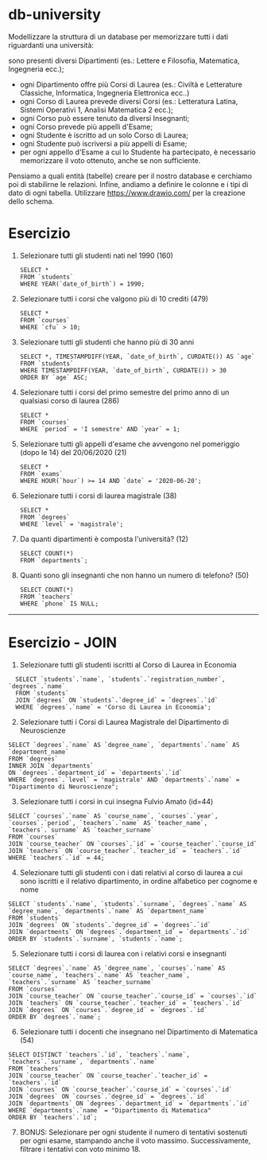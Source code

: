 # db-university

Modellizzare la struttura di un database per memorizzare tutti i dati riguardanti una università:

sono presenti diversi Dipartimenti (es.: Lettere e Filosofia, Matematica, Ingegneria ecc.);

- ogni Dipartimento offre più Corsi di Laurea (es.: Civiltà e Letterature Classiche, Informatica, Ingegneria Elettronica
  ecc..)
- ogni Corso di Laurea prevede diversi Corsi (es.: Letteratura Latina, Sistemi Operativi 1, Analisi Matematica 2 ecc.);
- ogni Corso può essere tenuto da diversi Insegnanti;
- ogni Corso prevede più appelli d'Esame;
- ogni Studente è iscritto ad un solo Corso di Laurea;
- ogni Studente può iscriversi a più appelli di Esame;
- per ogni appello d'Esame a cui lo Studente ha partecipato, è necessario memorizzare il voto ottenuto, anche se non
  sufficiente.

Pensiamo a quali entità (tabelle) creare per il nostro database e cerchiamo poi di stabilirne le relazioni. Infine,
andiamo a definire le colonne e i tipi di dato di ogni tabella.
Utilizzare https://www.drawio.com/ per la creazione dello schema.

# Esercizio

1. Selezionare tutti gli studenti nati nel 1990 (160)
   ```
   SELECT *
   FROM `students`
   WHERE YEAR(`date_of_birth`) = 1990;
   ```
2. Selezionare tutti i corsi che valgono più di 10 crediti (479)
   ```
   SELECT *
   FROM `courses`
   WHERE `cfu` > 10;
   ```
3. Selezionare tutti gli studenti che hanno più di 30 anni

    ```
    SELECT *, TIMESTAMPDIFF(YEAR, `date_of_birth`, CURDATE()) AS `age`
    FROM `students`
    WHERE TIMESTAMPDIFF(YEAR, `date_of_birth`, CURDATE()) > 30
    ORDER BY `age` ASC;
    ```
4. Selezionare tutti i corsi del primo semestre del primo anno di un qualsiasi corso di
   laurea (286)

    ```
    SELECT *
    FROM `courses`
    WHERE `period` = 'I semestre' AND `year` = 1;
    ```
5. Selezionare tutti gli appelli d'esame che avvengono nel pomeriggio (dopo le 14) del
   20/06/2020 (21)

    ```
    SELECT *
    FROM `exams`
    WHERE HOUR(`hour`) >= 14 AND `date` = '2020-06-20';
    ```
6. Selezionare tutti i corsi di laurea magistrale (38)
    ```
    SELECT *
    FROM `degrees`
    WHERE `level` = 'magistrale';
    ```
7. Da quanti dipartimenti è composta l'università? (12)

    ```
    SELECT COUNT(*)
    FROM `departments`;
    ```
8. Quanti sono gli insegnanti che non hanno un numero di telefono? (50)

   ```
   SELECT COUNT(*)
   FROM `teachers`
   WHERE `phone` IS NULL;
   ```

---

# Esercizio - JOIN

1. Selezionare tutti gli studenti iscritti al Corso di Laurea in Economia
  ```
    SELECT `students`.`name`, `students`.`registration_number`, `degrees`.`name`
    FROM `students`
    JOIN `degrees` ON `students`.`degree_id` = `degrees`.`id`
    WHERE `degrees`.`name` = 'Corso di Laurea in Economia';
  ```
2. Selezionare tutti i Corsi di Laurea Magistrale del Dipartimento di
Neuroscienze
  ```
  SELECT `degrees`.`name` AS `degree_name`, `departments`.`name` AS `department_name`
  FROM `degrees`
  INNER JOIN `departments`
  ON `degrees`.`department_id` = `departments`.`id`
  WHERE `degrees`.`level` = 'magistrale' AND `departments`.`name` = "Dipartimento di Neuroscienze";
  ```

3. Selezionare tutti i corsi in cui insegna Fulvio Amato (id=44)
  ```
  SELECT `courses`.`name` AS `course_name`, `courses`.`year`, `courses`.`period`, `teachers`.`name` AS `teacher_name`, `teachers`.`surname` AS `teacher_surname`
  FROM `courses`
  JOIN `course_teacher` ON `courses`.`id` = `course_teacher`.`course_id`
  JOIN `teachers` ON `course_teacher`.`teacher_id` = `teachers`.`id`
  WHERE `teachers`.`id` = 44;
  ```

4. Selezionare tutti gli studenti con i dati relativi al corso di laurea a cui
sono iscritti e il relativo dipartimento, in ordine alfabetico per cognome e
nome
  ```
  SELECT `students`.`name`, `students`.`surname`, `degrees`.`name` AS `degree_name`, `departments`.`name` AS `department_name`
  FROM `students`
  JOIN `degrees` ON `students`.`degree_id` = `degrees`.`id`
  JOIN `departments` ON `degrees`.`department_id` = `departments`.`id`
  ORDER BY `students`.`surname`, `students`.`name`;
  ```

5. Selezionare tutti i corsi di laurea con i relativi corsi e insegnanti
  ```
  SELECT `degrees`.`name` AS `degree_name`, `courses`.`name` AS `course_name`, `teachers`.`name` AS `teacher_name`, `teachers`.`surname` AS `teacher_surname`
  FROM `courses`
  JOIN `course_teacher` ON `course_teacher`.`course_id` = `courses`.`id`
  JOIN `teachers` ON `course_teacher`.`teacher_id` = `teachers`.`id`
  JOIN `degrees` ON `courses`.`degree_id` = `degrees`.`id`
  ORDER BY `degrees`.`name`;
  ```

6. Selezionare tutti i docenti che insegnano nel Dipartimento di
Matematica (54)
  ```
  SELECT DISTINCT `teachers`.`id`, `teachers`.`name`, `teachers`.`surname`, `departments`.`name`
  FROM `teachers`
  JOIN `course_teacher` ON `course_teacher`.`teacher_id` = `teachers`.`id`
  JOIN `courses` ON `course_teacher`.`course_id` = `courses`.`id`
  JOIN `degrees` ON `courses`.`degree_id` = `degrees`.`id`
  JOIN `departments` ON `degrees`.`department_id` = `departments`.`id`
  WHERE `departments`.`name` = "Dipartimento di Matematica"
  ORDER BY `teachers`.`id`;
  ```

7. BONUS: Selezionare per ogni studente il numero di tentativi sostenuti
per ogni esame, stampando anche il voto massimo. Successivamente,
filtrare i tentativi con voto minimo 18.